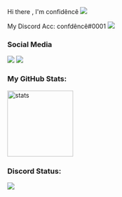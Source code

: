Hi there , I'm confidêncê <img src="https://komarev.com/ghpvc/?username=CONFDNCE&color=00ff54"/>

<p align="left"></p>
My Discord Acc: confdêncê#0001
<img src="https://lanyard-profile-readme.vercel.app/api/924376099180396654" width="%100" height"150px" />

<h3>Social Media</h3>
<p align="left">
  <a href="https://discord.com/users/924376099180396654" target"blank_"><img src="https://img.shields.io/badge/discord%20-7289DA.svg?&style=for-the-badge&logo=discord&logoColor=white"></a>
  <a href="https://github.com/CONFDNCE" target"blank_"><img src="https://img.shields.io/badge/GitHub%20-191717.svg?&style=for-the-badge&logo=github&logoColor=white"></a>
</p>




<h3 align="left">My GitHub Stats:</h3>
<p align="left">
   <img src="https://github-readme-stats.vercel.app/api?username=CONFDNCE&count_private=true&show_icons=true&theme=dark&hide_border=true" width="%100" height="150px" alt="stats" />

</p>
<h3 align="left">Discord Status:</h3>
<p align="left">
<img src="https://lanyard-profile-readme.vercel.app/api/924376099180396654" width="%100" height"150px" />
     </p>
